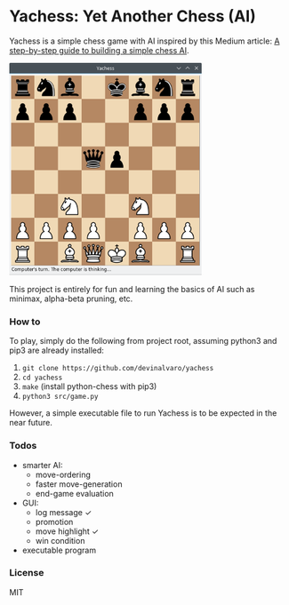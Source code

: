 # Yachess: Yet Another Chess (AI)

Yachess is a simple chess game with AI inspired by this Medium article: [A step-by-step guide to building a simple chess AI](https://medium.freecodecamp.com/simple-chess-ai-step-by-step-1d55a9266977).

<img src="img/screenshot.png" width="346" height="382" />

This project is entirely for fun and learning the basics of AI such as minimax, alpha-beta pruning, etc.

### How to
To play, simply do the following from project root, assuming python3 and pip3 are already installed:
1. `git clone https://github.com/devinalvaro/yachess`
2. `cd yachess`
3. `make` (install python-chess with pip3)
4. `python3 src/game.py`

However, a simple executable file to run Yachess is to be expected in the near future.

### Todos

 - smarter AI:
   - move-ordering
   - faster move-generation
   - end-game evaluation
 - GUI:
   - log message &#10003;
   - promotion
   - move highlight &#10003;
   - win condition
 - executable program

### License

MIT
